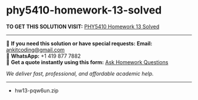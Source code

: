 # phy5410-homework-13-solved
**TO GET THIS SOLUTION VISIT:** [PHY5410 Homework 13 Solved](https://www.ankitcodinghub.com/product/phy-5410-homework-week-13-solved/)


---

📩 **If you need this solution or have special requests:** **Email:** ankitcoding@gmail.com  
📱 **WhatsApp:** +1 419 877 7882  
📄 **Get a quote instantly using this form:** [Ask Homework Questions](https://www.ankitcodinghub.com/services/ask-homework-questions/)

*We deliver fast, professional, and affordable academic help.*

---

<ul class="ultimate-downloadable-products-list" data-product-id="116622">                <li class="ultimate-downloadable-products-name">
                    <span class="ultimate-downloadable-products-wrapper">
                        <span class="ultimate-downloadable-products-title">
                            hw13-pqw6un.zip                        </span>
                    </span>
                </li>
            </ul>
